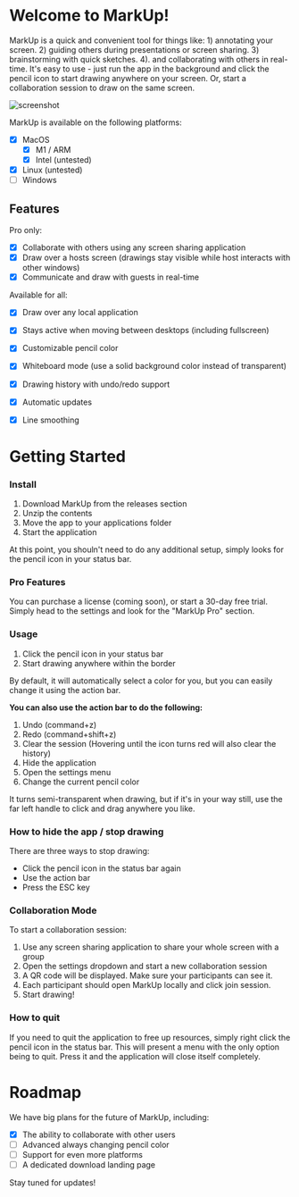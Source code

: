 # Welcome to MarkUp!

MarkUp is a quick and convenient tool for things like: 1) annotating your screen. 2) guiding others during presentations or screen sharing. 3) brainstorming with quick sketches. 4). and collaborating with others in real-time. It's easy to use - just run the app in the background and click the pencil icon to start drawing anywhere on your screen. Or, start a collaboration session to draw on the same screen.

![screenshot](https://user-images.githubusercontent.com/9916553/209228032-62302f3d-2deb-45de-bb03-76861d77cb96.png)

MarkUp is available on the following platforms:
- [x] MacOS
    - [x] M1 / ARM
    - [x] Intel (untested)
- [x] Linux (untested)
- [ ] Windows

## Features

Pro only:
- [x] Collaborate with others using any screen sharing application
- [x] Draw over a hosts screen (drawings stay visible while host interacts with other windows)
- [x] Communicate and draw with guests in real-time

Available for all:
- [x] Draw over any local application
- [x] Stays active when moving between desktops (including fullscreen)
- [x] Customizable pencil color
- [x] Whiteboard mode (use a solid background color instead of transparent)
- [x] Drawing history with undo/redo support
- [x] Automatic updates
- [x] Line smoothing


# Getting Started

### Install

1. Download MarkUp from the releases section
2. Unzip the contents
3. Move the app to your applications folder
4. Start the application

At this point, you shouln't need to do any additional setup, simply looks for the pencil icon in your status bar.

### Pro Features

You can purchase a license (coming soon), or start a 30-day free trial. Simply head to the settings and look for the "MarkUp Pro" section.

### Usage

1. Click the pencil icon in your status bar
2. Start drawing anywhere within the border

By default, it will automatically select a color for you, but you can easily change it using the action bar.

**You can also use the action bar to do the following:**
1. Undo (command+z)
2. Redo (command+shift+z)
3. Clear the session (Hovering until the icon turns red will also clear the history)
4. Hide the application
5. Open the settings menu
6. Change the current pencil color

It turns semi-transparent when drawing, but if it's in your way still, use the far left handle to click and drag anywhere you like.

### How to hide the app / stop drawing

There are three ways to stop drawing:
- Click the pencil icon in the status bar again
- Use the action bar
- Press the ESC key

### Collaboration Mode

To start a collaboration session:
1. Use any screen sharing application to share your whole screen with a group
2. Open the settings dropdown and start a new collaboration session
3. A QR code will be displayed. Make sure your participants can see it.
4. Each participant should open MarkUp locally and click join session.
5. Start drawing!

### How to quit

If you need to quit the application to free up resources, simply right click the pencil icon in the status bar. This will present a menu with the only option being to quit. Press it and the application will close itself completely.

# Roadmap

We have big plans for the future of MarkUp, including:
- [x] The ability to collaborate with other users
- [ ] Advanced always changing pencil color
- [ ] Support for even more platforms
- [ ] A dedicated download landing page

Stay tuned for updates!
